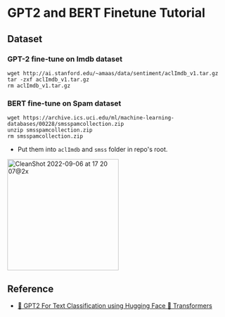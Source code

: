 # GPT2 and BERT Finetune Tutorial

## Dataset

### GPT-2 fine-tune on Imdb dataset
```
wget http://ai.stanford.edu/~amaas/data/sentiment/aclImdb_v1.tar.gz
tar -zxf aclImdb_v1.tar.gz
rm aclImdb_v1.tar.gz
```

### BERT fine-tune on Spam dataset
```
wget https://archive.ics.uci.edu/ml/machine-learning-databases/00228/smsspamcollection.zip
unzip smsspamcollection.zip
rm smsspamcollection.zip
```

* Put them into `aclImdb` and `smss` folder in repo's root.
<img width="253" alt="CleanShot 2022-09-06 at 17 20 07@2x" src="https://user-images.githubusercontent.com/40068587/188598278-038aa396-a32a-4f4d-b65b-f538ba530250.png">


## Reference
* [🎱 GPT2 For Text Classification using Hugging Face 🤗 Transformers](https://gmihaila.github.io/tutorial_notebooks/gpt2_finetune_classification/)
